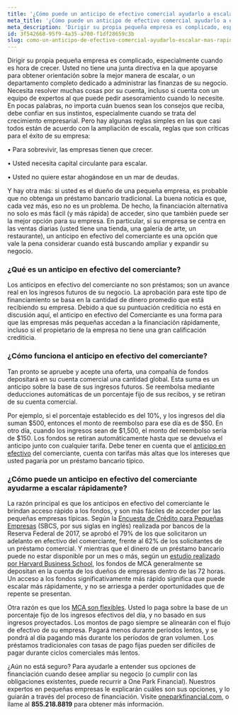 ```yaml
---
title: '¿Cómo puede un anticipo de efectivo comercial ayudarlo a escalar más rápido que un préstamo?'
meta_title: '¿Cómo puede un anticipo de efectivo comercial ayudarlo a escalar más rápido que un préstamo?'
meta_description: 'Dirigir su propia pequeña empresa es complicado, especialmente cuando es hora de crecer. Usted no tiene una junta directiva en la que apoyarse para obtener orientación sobre la mejor manera de escalar, o un departamento completo dedicado a administrar las finanzas de su negocio.'
id: 3f542668-95f9-4a35-a700-f1df28659c3b
slug: como-un-anticipo-de-efectivo-comercial-ayudarlo-escalar-mas-rapido-que-un-prestamo
---
```

Dirigir su propia pequeña empresa es complicado, especialmente cuando es hora de crecer. Usted no tiene una junta directiva en la que apoyarse para obtener orientación sobre la mejor manera de escalar, o un departamento completo dedicado a administrar las finanzas de su negocio. Necesita resolver muchas cosas por su cuenta, incluso si cuenta con un equipo de expertos al que puede pedir asesoramiento cuando lo necesite. En pocas palabras, no importa cuán buenos sean los consejos que reciba, debe confiar en sus instintos, especialmente cuando se trata del crecimiento empresarial.
Pero hay algunas reglas simples en las que casi todos están de acuerdo con la ampliación de escala, reglas que son críticas para el éxito de su empresa:

•	Para sobrevivir, las empresas tienen que crecer. 

•	Usted necesita capital circulante para escalar. 

•	Usted no quiere estar ahogándose en un mar de deudas. 

Y hay otra más: si usted es el dueño de una pequeña empresa, es probable que no obtenga un préstamo bancario tradicional. La buena noticia es que, cada vez más, eso no es un problema. De hecho, la financiación alternativa no solo es más fácil (y más rápida) de acceder, sino que también puede ser la mejor opción para su empresa. En particular, si su empresa se centra en las ventas diarias (usted tiene una tienda, una galería de arte, un restaurante), un anticipo en efectivo del comerciante es una opción que vale la pena considerar cuando está buscando ampliar y expandir su negocio. 

### ¿Qué es un anticipo en efectivo del comerciante?

Los anticipos en efectivo del comerciante no son préstamos; son un avance real en los ingresos futuros de su negocio. La aprobación para este tipo de financiamiento se basa en la cantidad de dinero promedio que está recibiendo su empresa. Debido a que su puntuación crediticia no está en discusión aquí, el anticipo en efectivo del Comerciante es una forma para que las empresas más pequeñas accedan a la financiación rápidamente, incluso si el propietario de la empresa no tiene una gran calificación crediticia. 

### ¿Cómo funciona el anticipo en efectivo del comerciante?

Tan pronto se apruebe y acepte una oferta, una compañía de fondos depositará en su cuenta comercial una cantidad global. Esta suma es un anticipo sobre la base de sus ingresos futuros. Se reembolsa mediante deducciones automáticas de un porcentaje fijo de sus recibos, y se retiran de su cuenta comercial. 

Por ejemplo, si el porcentaje establecido es del 10%, y los ingresos del día suman $500, entonces el monto de reembolso para ese día es de $50. En otro día, cuando los ingresos sean de $1,500, el monto del reembolso sería de $150. Los fondos se retiran automáticamente hasta que se devuelva el anticipo junto con cualquier tarifa. Debe tener en cuenta que el [anticipo en efectivo](https://www.oneparkfinancial.com/es/articulos/anticipos-de-efectivo-para-comerciantes) del comerciante, cuenta con tarifas más altas que los intereses que usted pagaría por un préstamo bancario típico. 

### ¿Cómo puede un anticipo en efectivo del comerciante ayudarme a escalar rápidamente?

La razón principal es que los anticipos en efectivo del comerciante le brindan acceso rápido a los fondos, y son más fáciles de acceder por las pequeñas empresas típicas.  Según la [Encuesta de Crédito para Pequeñas Empresas](https://www.fedsmallbusiness.org/medialibrary/fedsmallbusiness/files/2018/sbcs-employer-firms-report.pdf) (SBCS, por sus siglas en inglés) realizada por bancos de la Reserva Federal de 2017, se aprobó el 79% de los que solicitaron un adelanto en efectivo del comerciante, frente al 62% de los solicitantes de un préstamo comercial. Y  mientras que el dinero de un préstamo bancario puede no estar disponible por un mes o más, según un [estudio realizado por Harvard Business School](http://www.hbs.edu/faculty/Publication%20Files/15-004_09b1bf8b-eb2a-4e63-9c4e-0374f770856f.pdf), los fondos de MCA generalmente se depositan en la cuenta de los dueños de empresas dentro de las 72 horas. Un acceso a los fondos significativamente más rápido significa que puede escalar más rápidamente, y no se arriesga a perder oportunidades que de repente se presentan.

Otra razón es que los [MCA son flexibles](https://www.oneparkfinancial.com/es/preaprob). Usted lo paga sobre la base de un porcentaje fijo de los ingresos efectivos del día, y no basado en sus ingresos proyectados. Los montos de pago siempre se alinearán con el flujo de efectivo de su empresa. Pagará menos durante períodos lentos, y se pondrá al día pagando más durante los períodos de gran volumen. Los préstamos tradicionales con tasas de pago fijas pueden ser difíciles de pagar durante ciclos comerciales más lentos. 

¿Aún no está seguro? Para ayudarle a entender sus opciones de financiación cuando desee ampliar su negocio (o cumplir con las obligaciones existentes, puede recurrir a One Park Financial). Nuestros expertos en pequeñas empresas le explicarán cuáles son sus opciones, y lo guiarán a través del proceso de financiación. Visite [oneparkfinancial.com](https://www.oneparkfinancial.com/es/), o llame al **855.218.8819** para obtener más información.